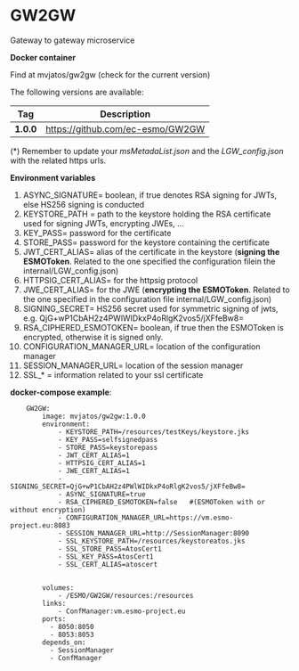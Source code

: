 # GW2GW
Gateway to gateway microservice


**Docker container** 

Find at mvjatos/gw2gw (check for the current version)

The following versions are available:

|**Tag**|**Description**|
| ------ | ------ |
| **1.0.0**| https://github.com/ec-esmo/GW2GW| 

(*) Remember to update your *msMetadaList.json* and the *LGW_config.json* with the related https urls.

**Environment variables**

1. ASYNC_SIGNATURE= boolean, if true denotes RSA signing for JWTs, else HS256 signing is conducted
1. KEYSTORE_PATH = path to the keystore holding the RSA certificate used for signing JWTs, encrypting JWEs, ...
1. KEY_PASS= password for the certificate
1. STORE_PASS= password for the keystore containing the certificate
1. JWT_CERT_ALIAS= alias of the certificate in the keystore (**signing the ESMOToken**. Related to the one specified the configuration filein the internal/LGW_config.json)
1. HTTPSIG_CERT_ALIAS= for the httpsig protocol
1. JWE_CERT_ALIAS= for the JWE (**encrypting the ESMOToken**. Related to the one specified in the configuration file internal/LGW_config.json)
1. SIGNING_SECRET= HS256 secret used for symmetric signing of jwts, e.g. QjG+wP1CbAH2z4PWlWIDkxP4oRlgK2vos5/jXFfeBw8=
1. RSA_CIPHERED_ESMOTOKEN= boolean, if true then the ESMOToken is encrypted, otherwise it is signed only.
1. CONFIGURATION_MANAGER_URL= location of the configuration manager
1. SESSION_MANAGER_URL= location of the session manager
1. SSL_* = information related to your ssl certificate


**docker-compose example**:

```
    GW2GW:
        image: mvjatos/gw2gw:1.0.0
        environment:
            - KEYSTORE_PATH=/resources/testKeys/keystore.jks
            - KEY_PASS=selfsignedpass
            - STORE_PASS=keystorepass
            - JWT_CERT_ALIAS=1
            - HTTPSIG_CERT_ALIAS=1
            - JWE_CERT_ALIAS=1
            - SIGNING_SECRET=QjG+wP1CbAH2z4PWlWIDkxP4oRlgK2vos5/jXFfeBw8=
            - ASYNC_SIGNATURE=true
            - RSA_CIPHERED_ESMOTOKEN=false   #(ESMOToken with or without encryption)
            - CONFIGURATION_MANAGER_URL=https://vm.esmo-project.eu:8083
            - SESSION_MANAGER_URL=http://SessionManager:8090
            - SSL_KEYSTORE_PATH=/resources/keystoreatos.jks
            - SSL_STORE_PASS=AtosCert1
            - SSL_KEY_PASS=AtosCert1
            - SSL_CERT_ALIAS=atoscert


        volumes:
            - /ESMO/GW2GW/resources:/resources
        links:
            - ConfManager:vm.esmo-project.eu
        ports:
          - 8050:8050
          - 8053:8053
        depends_on:
          - SessionManager
          - ConfManager

```
